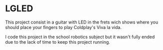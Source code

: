 # LGLED

 This project consist in a guitar with LED in the frets wich shows where you should place your fingers to play Coldplay's Viva la vida.

I code this project in the school robotics subject but it wasn't fully ended due to the lack of time to keep this project running.
